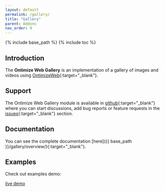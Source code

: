```yaml
---
layout: default
permalink: /gallery/
title: "Gallery"
parent: Addons
nav_order: 9
---
```


{% include base_path %}
{% include toc %}

## Introduction
The **Ontimize Web Gallery** is an implementation of a gallery of images and videos using [OntimizeWeb](https://github.com/OntimizeWeb/ontimize-web-ngx){:target="_blank"}.

## Support
The Ontimize Web Gallery module is available in [github](https://github.com/OntimizeWeb/ontimize-web-ngx-gallery){:target="_blank"} where you can start discussions, add bug reports or feature requests in the [issues](https://github.com/OntimizeWeb/ontimize-web-ngx-gallery/issues){:target="_blank"} section.

## Documentation
You can see the complete documentation [here]({{ base_path }}/gallery/overview/){:target="_blank"}.

## Examples

Check out examples demo:
<p>
  <a href="https://try.imatia.com/ontimizeweb/playground/main/gallery" target="_blank" class="btn btn--success">
    <i class="fa fa-play"></i>
    live demo
  </a>
</p>
